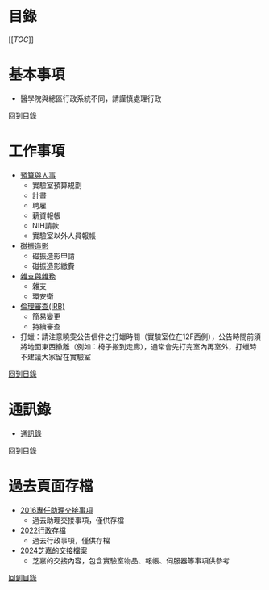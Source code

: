 # 目錄
[[_TOC_]]

# 基本事項
- 醫學院與總區行政系統不同，請謹慎處理行政

[回到目錄](#目錄)

# 工作事項
- [預算與人事](/Operations/Administration/Budget-&-People)
  - 實驗室預算規劃
  - 計畫
  - 聘雇
  - 薪資報帳
  - NIH請款
  - 實驗室以外人員報帳
- [磁振造影](/Operations/Administration/fMRI)
  - 磁振造影申請
  - 磁振造影繳費
- [雜支與雜務](/Operations/Administration/Other-Expenses)
  - 雜支
  - 環安衛
- [倫理審查(IRB)](/Operations/Administration/IRB)
  - 簡易變更
  - 持續審查
- 打蠟：請注意曉雯公告信件之打蠟時間（實驗室位在12F西側），公告時間前須將地面東西撤離（例如：椅子搬到走廊），通常會先打完室內再室外，打蠟時不建議大家留在實驗室


[回到目錄](#目錄)

# 通訊錄
- [通訊錄](https://docs.google.com/spreadsheets/d/1_Ff4Vwf6WkPnDmLNJzcbdiOsCxKS-w1VS5p0oWOw_8A/edit?usp=sharing)

[回到目錄](#目錄)

# 過去頁面存檔
- [2016專任助理交接事項](/Operations/Administration/Archive-2016)
  - 過去助理交接事項，僅供存檔
- [2022行政存檔](/Operations/Administration/Archive-2022)
  - 過去行政事項，僅供存檔
- [2024芝嘉的交接檔案](https://drive.google.com/drive/folders/1ZQLu39uqo6oUoQHint3WZi0ct7m5gEPj?usp=drive_link)
  - 芝嘉的交接內容，包含實驗室物品、報帳、伺服器等事項供參考 


[回到目錄](#目錄)
